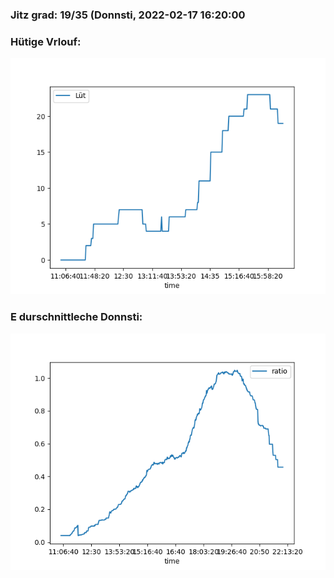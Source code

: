 ### Jitz grad: 19/35 (Donnsti, 2022-02-17 16:20:00

### Hütige Vrlouf:
![Graph](Today.png)

### E durschnittleche Donnsti:
![Graph](Donnsti.png)